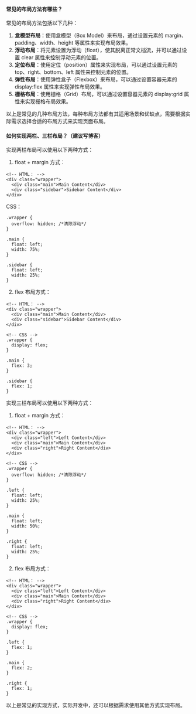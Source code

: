 <!--
 * @Author: Shu Binqi
 * @Date: 2023-03-04 22:24:12
 * @LastEditors: Shu Binqi
 * @LastEditTime: 2023-03-04 22:24:14
 * @Description: 八股文：常见布局（2题）
 * @Version: 1.0.0
 * @FilePath: \interviewQuestions\八股文\CSS\常见布局.md
-->

#### 常见的布局方法有哪些？

常见的布局方法包括以下几种：

1. **盒模型布局**：使用盒模型（Box Model）来布局，通过设置元素的 margin、padding、width、height 等属性来实现布局效果。
1. **浮动布局**：将元素设置为浮动（float），使其脱离正常文档流，并可以通过设置 clear 属性来控制浮动元素的位置。
1. **定位布局**：使用定位（position）属性来实现布局，可以通过设置元素的 top、right、bottom、left 属性来控制元素的位置。
1. **弹性布局**：使用弹性盒子（Flexbox）来布局，可以通过设置容器元素的 display:flex 属性来实现弹性布局效果。
1. **栅格布局**：使用栅格（Grid）布局，可以通过设置容器元素的 display:grid 属性来实现栅格布局效果。

以上是常见的几种布局方法，每种布局方法都有其适用场景和优缺点，需要根据实际需求选择合适的布局方式来实现页面布局。

#### 如何实现两栏、三栏布局？（建议写博客）

实现两栏布局可以使用以下两种方式：

1. float + margin 方式：

```
<!-- HTML： -->
<div class="wrapper">
  <div class="main">Main Content</div>
  <div class="sidebar">Sidebar Content</div>
</div>
```

CSS：

```
.wrapper {
  overflow: hidden; /*清除浮动*/
}

.main {
  float: left;
  width: 75%;
}

.sidebar {
  float: left;
  width: 25%;
}
```

2. flex 布局方式：

```
<!-- HTML： -->
<div class="wrapper">
  <div class="main">Main Content</div>
  <div class="sidebar">Sidebar Content</div>
</div>
```

```
<!-- CSS -->
.wrapper {
  display: flex;
}

.main {
  flex: 3;
}

.sidebar {
  flex: 1;
}
```

实现三栏布局可以使用以下两种方式：

1. float + margin 方式：

```
<!-- HTML： -->
<div class="wrapper">
  <div class="left">Left Content</div>
  <div class="main">Main Content</div>
  <div class="right">Right Content</div>
</div>
```

```
<!-- CSS -->
.wrapper {
  overflow: hidden; /*清除浮动*/
}

.left {
  float: left;
  width: 25%;
}

.main {
  float: left;
  width: 50%;
}

.right {
  float: left;
  width: 25%;
}
```

2. flex 布局方式：

```
<!-- HTML： -->
<div class="wrapper">
  <div class="left">Left Content</div>
  <div class="main">Main Content</div>
  <div class="right">Right Content</div>
</div>
```

```
<!-- CSS -->
.wrapper {
  display: flex;
}

.left {
  flex: 1;
}

.main {
  flex: 2;
}

.right {
  flex: 1;
}
```

以上是常见的实现方式，实际开发中，还可以根据需求使用其他方式实现布局。
